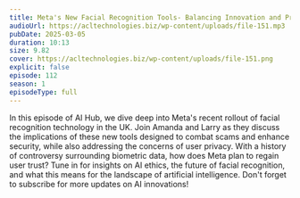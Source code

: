 ```yaml
---
title: Meta's New Facial Recognition Tools- Balancing Innovation and Privacy 
audioUrl: https://acltechnologies.biz/wp-content/uploads/file-151.mp3
pubDate: 2025-03-05
duration: 10:13
size: 9.82
cover: https://acltechnologies.biz/wp-content/uploads/file-151.png
explicit: false
episode: 112
season: 1
episodeType: full
---
```

In this episode of AI Hub, we dive deep into Meta's recent rollout of facial recognition technology in the UK. Join Amanda and Larry as they discuss the implications of these new tools designed to combat scams and enhance security, while also addressing the concerns of user privacy. With a history of controversy surrounding biometric data, how does Meta plan to regain user trust? Tune in for insights on AI ethics, the future of facial recognition, and what this means for the landscape of artificial intelligence. Don't forget to subscribe for more updates on AI innovations!
